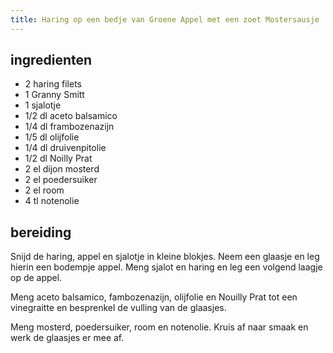 ```yaml
---
title: Haring op een bedje van Groene Appel met een zoet Mostersausje
---
```


## ingredienten

* 2 haring filets
* 1 Granny Smitt
* 1 sjalotje
* 1/2 dl aceto balsamico
* 1/4 dl frambozenazijn
* 1/5 dl olijfolie
* 1/4 dl druivenpitolie
* 1/2 dl Noilly Prat
* 2 el dijon mosterd
* 2 el poedersuiker
* 2 el room
* 4 tl notenolie

## bereiding

Snijd de haring, appel en sjalotje in kleine blokjes. Neem een glaasje en leg hierin een bodempje appel. Meng sjalot en haring en leg een volgend laagje op de appel.

Meng aceto balsamico, fambozenazijn, olijfolie en Nouilly Prat tot een vinegraitte en besprenkel de vulling van de glaasjes.

Meng mosterd, poedersuiker, room en notenolie. Kruis af naar smaak en werk de glaasjes er mee af.

